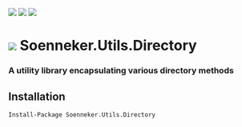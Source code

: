[![](https://img.shields.io/nuget/v/Soenneker.Utils.Directory.svg?style=for-the-badge)](https://www.nuget.org/packages/Soenneker.Utils.Directory/)
[![](https://img.shields.io/github/actions/workflow/status/soenneker/soenneker.utils.directory/publish.yml?style=for-the-badge)](https://github.com/soenneker/soenneker.utils.directory/actions/workflows/publish.yml)
[![](https://img.shields.io/nuget/dt/Soenneker.Utils.Directory.svg?style=for-the-badge)](https://www.nuget.org/packages/Soenneker.Utils.Directory/)

# ![](https://user-images.githubusercontent.com/4441470/224455560-91ed3ee7-f510-4041-a8d2-3fc093025112.png) Soenneker.Utils.Directory
### A utility library encapsulating various directory methods

## Installation

```
Install-Package Soenneker.Utils.Directory
```
